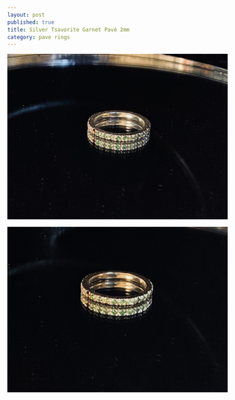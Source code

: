 ```yaml
---
layout: post
published: true
title: Silver Tsavorite Garnet Pavé 2mm
category: pave rings
---
```

![pave_silver_tsavoritegarnet_8-0.jpg](/images/jewelry/rings/pave_silver_tsavoritegarnet_8-0.jpg)
<!--more-->
![pave_silver_tsavoritegarnet__8-1.jpg](/images/jewelry/rings/pave_silver_tsavoritegarnet__8-1.jpg)
